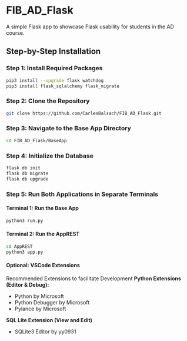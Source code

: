 
# FIB_AD_Flask

A simple Flask app to showcase Flask usability for students in the AD course.

## Step-by-Step Installation

### Step 1: Install Required Packages
```bash
pip3 install --upgrade flask watchdog
pip3 install flask_sqlalchemy flask_migrate
```

### Step 2: Clone the Repository
```bash
git clone https://github.com/CarlesBalsach/FIB_AD_Flask.git
```

### Step 3: Navigate to the Base App Directory
```bash
cd FIB_AD_Flask/BaseApp
```

### Step 4: Initialize the Database
```bash
flask db init
flask db migrate
flask db upgrade
```

### Step 5: Run Both Applications in Separate Terminals

#### Terminal 1: Run the Base App
```bash
python3 run.py
```

#### Terminal 2: Run the AppREST
```bash
cd AppREST
python3 app.py
```

#### Optional: VSCode Extensions
Recommended Extensions to facilitate Development
**Python Extensions (Editor & Debug):**
- Python by Microsoft
- Python Debugger by Microsoft
- Pylance by Microsoft

**SQL Lite Extension (View and Edit)**
- SQLite3 Editor by yy0931
